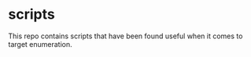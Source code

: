 # scripts
This repo contains scripts that have been found useful when it comes to target enumeration.
